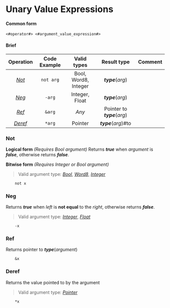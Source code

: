 
# Unary Value Expressions


#### Common form
```
<#operator#> <#argument_value_expression#>
```

#### Brief

| Operation | Code Example | Valid types | Result type | Comment |
| :-------: | :----------: | :---------: | :---------: | :-----: |
| [*Not*](#Not) | `not arg` | Bool, Word8, Integer | ***type***(*arg*) | |
| [*Neg*](#Neg) | `-arg` | Integer, Float | ***type***(*arg*) | |
| [*Ref*](#Ref) | `&arg` | *Any* | Pointer to ***type***(*arg*)| |
| [*Deref*](#Deref) | `*arg` | Pointer | ***type***(*arg*)#to | |



### Not

**Logical form** *(Requires Bool argument)*
Returns ***true*** when *argument* is ***false***, otherwise returns ***false***.

**Bitwise form** *(Requires Integer or Bool argument)*

> Valid argument type: [*Bool*](../types.md#Bool-type), [*Word8*](../types.md#Word8-type), [*Integer*](../types.md#Integer-type)

```zig
	not x
```

### Neg
Returns ***true*** when *left* is **not equal** to the *right*, otherwise returns ***false***.

> Valid argument type: [*Integer*](../types.md#Integer-type), [*Float*](../types.md#Float-type)

```zig
	-x
```

### Ref
Returns pointer to ***type***(*argument*)

```zig
	&x
```

### Deref
Returns the value pointed to by the argument

> Valid argument type: [*Pointer*](../types.md#Pointer-type)

```zig
	*x
```

